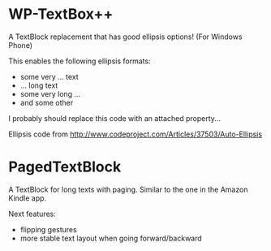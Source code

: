 ﻿WP-TextBox++
============

A TextBlock replacement that has good ellipsis options! (For Windows Phone)

This enables the following ellipsis formats:
* some very … text
* … long text
* some very long …
* and some other    

I probably should replace this code with an attached property...

Ellipsis code from http://www.codeproject.com/Articles/37503/Auto-Ellipsis

PagedTextBlock
==============

A TextBlock for long texts with paging. Similar to the one in the Amazon Kindle app. 

Next features:
* flipping gestures
* more stable text layout when going forward/backward
